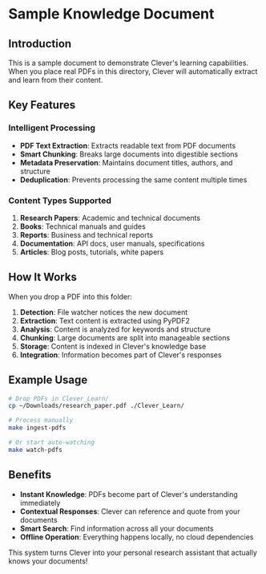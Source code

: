 # Sample Knowledge Document

## Introduction
This is a sample document to demonstrate Clever's learning capabilities. When you place real PDFs in this directory, Clever will automatically extract and learn from their content.

## Key Features

### Intelligent Processing
- **PDF Text Extraction**: Extracts readable text from PDF documents
- **Smart Chunking**: Breaks large documents into digestible sections
- **Metadata Preservation**: Maintains document titles, authors, and structure
- **Deduplication**: Prevents processing the same content multiple times

### Content Types Supported
1. **Research Papers**: Academic and technical documents
2. **Books**: Technical manuals and guides  
3. **Reports**: Business and technical reports
4. **Documentation**: API docs, user manuals, specifications
5. **Articles**: Blog posts, tutorials, white papers

## How It Works

When you drop a PDF into this folder:

1. **Detection**: File watcher notices the new document
2. **Extraction**: Text content is extracted using PyPDF2
3. **Analysis**: Content is analyzed for keywords and structure
4. **Chunking**: Large documents are split into manageable sections
5. **Storage**: Content is indexed in Clever's knowledge base
6. **Integration**: Information becomes part of Clever's responses

## Example Usage

```bash
# Drop PDFs in Clever_Learn/
cp ~/Downloads/research_paper.pdf ./Clever_Learn/

# Process manually
make ingest-pdfs

# Or start auto-watching
make watch-pdfs
```

## Benefits

- **Instant Knowledge**: PDFs become part of Clever's understanding immediately
- **Contextual Responses**: Clever can reference and quote from your documents
- **Smart Search**: Find information across all your documents
- **Offline Operation**: Everything happens locally, no cloud dependencies

This system turns Clever into your personal research assistant that actually knows your documents!
